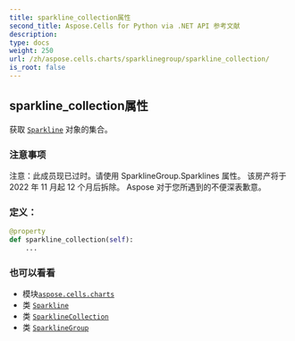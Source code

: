 ```yaml
---
title: sparkline_collection属性
second_title: Aspose.Cells for Python via .NET API 参考文献
description:
type: docs
weight: 250
url: /zh/aspose.cells.charts/sparklinegroup/sparkline_collection/
is_root: false
---
```

## sparkline_collection属性

获取 [`Sparkline`](/cells/python-net/zh/aspose.cells.charts/sparkline) 对象的集合。

### 注意事项

注意：此成员现已过时。请使用 SparklineGroup.Sparklines 属性。
该房产将于 2022 年 11 月起 12 个月后拆除。
Aspose 对于您所遇到的不便深表歉意。
### 定义：
```python
@property
def sparkline_collection(self):
    ...
```

### 也可以看看
* 模块[`aspose.cells.charts`](../../)
* 类 [`Sparkline`](/cells/python-net/zh/aspose.cells.charts/sparkline)
* 类 [`SparklineCollection`](/cells/python-net/zh/aspose.cells.charts/sparklinecollection)
* 类 [`SparklineGroup`](/cells/python-net/zh/aspose.cells.charts/sparklinegroup)
